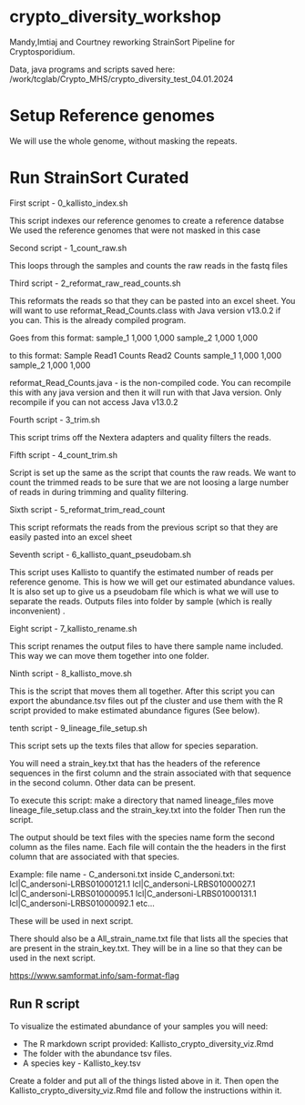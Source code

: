 # crypto_diversity_workshop
 
 Mandy,Imtiaj and Courtney reworking StrainSort Pipeline for Cryptosporidium.
 
 Data, java programs and scripts saved here:
 /work/tcglab/Crypto_MHS/crypto_diversity_test_04.01.2024
 
 # Setup Reference genomes
We will use the whole genome, without masking the repeats.
 

 
 # Run StrainSort Curated
 
First script - 0_kallisto_index.sh
 
 This script indexes our reference genomes to create a reference databse
 We used the reference genomes that were not masked in this case

Second script - 1_count_raw.sh

This loops through the samples and counts the raw reads in the fastq files

Third script - 2_reformat_raw_read_counts.sh

This reformats the reads so that they can be pasted into an excel sheet. You will want to use reformat_Read_Counts.class with Java version v13.0.2 if you can. This is the already compiled program.

Goes from this format:
sample_1
1,000
1,000
sample_2
1,000
1,000

to this format:
Sample	Read1 Counts	Read2 Counts
sample_1	1,000	1,000
sample_2	1,000	1,000

reformat_Read_Counts.java - is the non-compiled code. You can recompile this with any java version and then it will run with that Java version. Only recompile if you can not access Java v13.0.2 

Fourth script - 3_trim.sh

This script trims off the Nextera adapters and quality filters the reads.

Fifth script - 4_count_trim.sh

Script is set up the same as the script that counts the raw reads. 
We want to count the trimmed reads to be sure that we are not loosing a large number of reads in during trimming and quality filtering.

Sixth script - 5_reformat_trim_read_count

This script reformats the reads from the previous script so that they are easily pasted into an excel sheet

Seventh script - 6_kallisto_quant_pseudobam.sh

This script uses Kallisto to quantify the estimated number of reads per reference genome. This is how we will get our estimated abundance values.
It is also set up to give us a pseudobam file which is what we will use to separate the reads. 
Outputs files into folder by sample (which is really inconvenient) .

Eight script - 7_kallisto_rename.sh

This script renames the output files to have there sample name included. This way we can move them together into one folder.

Ninth script - 8_kallisto_move.sh

This is the script that moves them all together.
After this script you can export the abundance.tsv files out pf the cluster and use them with the R script provided to make estimated abundance figures (See below).

tenth script - 9_lineage_file_setup.sh

This script sets up the texts files that allow for species separation. 

You will need a strain_key.txt that has the headers of the reference sequences in the first column and the strain associated with that sequence in the second column. Other data can be present.

To execute this script:
make a directory that named lineage_files
move lineage_file_setup.class and the strain_key.txt into the folder
Then run the script.

The output should be text files with the species name form the second column as the files name. Each file will contain the the headers in the first column that are associated with that species.

Example:
file name - C_andersoni.txt
inside C_andersoni.txt:
lcl|C_andersoni-LRBS01000121.1
lcl|C_andersoni-LRBS01000027.1
lcl|C_andersoni-LRBS01000095.1
lcl|C_andersoni-LRBS01000131.1
lcl|C_andersoni-LRBS01000092.1
etc...

These will be used in next script. 

There should also be a All_strain_name.txt file that lists all the species that are present in the strain_key.txt. They will be in a line so that they can be used in the next script.

https://www.samformat.info/sam-format-flag



## Run R script
To visualize the estimated abundance of your samples you will need:
- The R markdown script provided: Kallisto_crypto_diversity_viz.Rmd
- The folder with the abundance tsv files. 
- A species key - Kallisto_key.tsv

Create a folder and put all of the things listed above in it. Then open the Kallisto_crypto_diversity_viz.Rmd file and follow the instructions within it.

